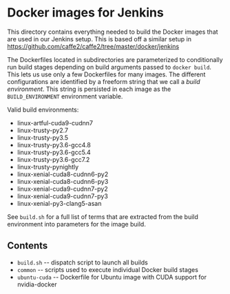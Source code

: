 # Docker images for Jenkins

This directory contains everything needed to build the Docker images
that are used in our Jenkins setup.  This is based off a similar
setup in https://github.com/caffe2/caffe2/tree/master/docker/jenkins

The Dockerfiles located in subdirectories are parameterized to
conditionally run build stages depending on build arguments passed to
`docker build`. This lets us use only a few Dockerfiles for many
images. The different configurations are identified by a freeform
string that we call a _build environment_. This string is persisted in
each image as the `BUILD_ENVIRONMENT` environment variable.

Valid build environments:

* linux-artful-cuda9-cudnn7
* linux-trusty-py2.7
* linux-trusty-py3.5
* linux-trusty-py3.6-gcc4.8
* linux-trusty-py3.6-gcc5.4
* linux-trusty-py3.6-gcc7.2
* linux-trusty-pynightly
* linux-xenial-cuda8-cudnn6-py2
* linux-xenial-cuda8-cudnn6-py3
* linux-xenial-cuda9-cudnn7-py2
* linux-xenial-cuda9-cudnn7-py3
* linux-xenial-py3-clang5-asan

See `build.sh` for a full list of terms that are extracted from the
build environment into parameters for the image build.

## Contents

* `build.sh` -- dispatch script to launch all builds
* `common` -- scripts used to execute individual Docker build stages
* `ubuntu-cuda` -- Dockerfile for Ubuntu image with CUDA support for nvidia-docker
